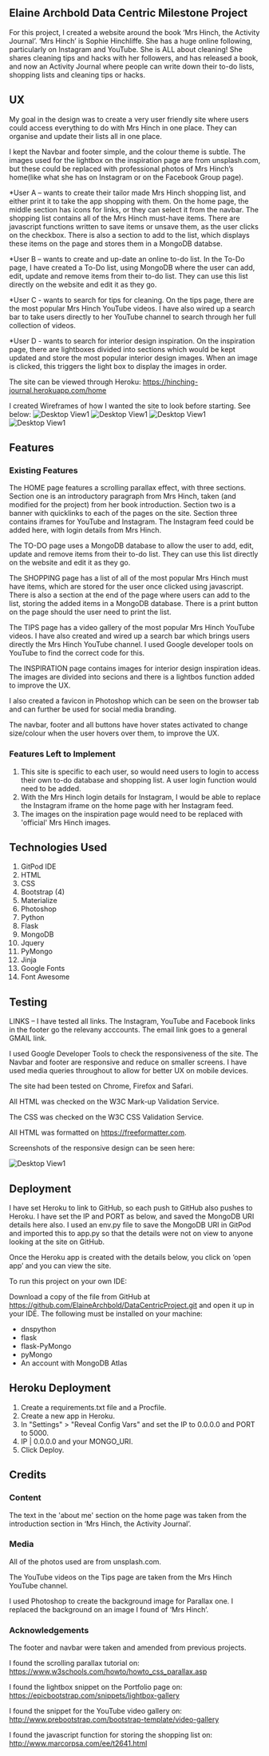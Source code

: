 ## Elaine Archbold Data Centric Milestone Project

For this project, I created a website around the book ‘Mrs Hinch, the Activity Journal’. ‘Mrs Hinch’ is Sophie Hinchliffe. She has a huge online following, particularly on Instagram and YouTube. She is ALL about cleaning! She shares cleaning tips and hacks with her followers, and has released a book, and now an Activity Journal where people can write down their to-do lists, shopping lists and cleaning tips or hacks. 

## UX
My goal in the design was to create a very user friendly site where users could access everything to do with Mrs Hinch in one place. They can organise and update their lists all in one place.  

I kept the Navbar and footer simple, and the colour theme is subtle. The images used for the lightbox on the inspiration page are from unsplash.com, but these could be replaced with professional photos of Mrs Hinch’s home(like what she has on Instagram or on the Facebook Group page).

*User A – wants to create their tailor made Mrs Hinch shopping list, and either print it to take the app shopping with them. On the home page, the middle section has icons for links, or they can select it from the navbar. The shopping list contains all of the Mrs Hinch must-have items. There are javascript functions written to save items or unsave them, as the user clicks on the checkbox. There is also a section to add to the list, which displays these items on the page and stores them in a MongoDB databse.

*User B – wants to create and up-date an online to-do list. In the To-Do page, I have created a To-Do list, using MongoDB where the user can add, edit, update and remove items from their to-do list. They can use this list directly on the website and edit it as they go.

*User C - wants to search for tips for cleaning. On the tips page, there are the most popular Mrs Hinch YouTube videos. I have also wired up a search bar to take users directly to her YouTube channel to search through her full collection of videos.

*User D - wants to search for interior design inspiration. On the inspiration page, there are lightboxes divided into sections which would be kept updated and store the most popular interior design images. When an image is clicked, this triggers the light box to display the images in order.

The site can be viewed through Heroku: https://hinching-journal.herokuapp.com/home

I created Wireframes of how I wanted the site to look before starting. See below:
![Desktop View1](static/images/homepage.png)
![Desktop View1](static/images/todolist.png)
![Desktop View1](static/images/tips.png)
![Desktop View1](static/images/inspiration.png)


## Features
### Existing Features
The HOME page features a scrolling parallax effect, with three sections. Section one is an introductory paragraph from Mrs Hinch, taken (and modified for the project) from her book introduction. Section two is a banner with quicklinks to each of the pages on the site. Section three contains iframes for YouTube and Instagram. The Instagram feed could be added here, with login details from Mrs Hinch.

The TO-DO page uses a MongoDB database to allow the user to add, edit, update and remove items from their to-do list. They can use this list directly on the website and edit it as they go. 

The SHOPPING page has a list of all of the most popular Mrs Hinch must have items, which are stored for the user once clicked using javascript. There is also a section at the end of the page where users can add to the list, storing the added items in a MongoDB database. There is a print button on the page should the user need to print the list.

The TIPS page has a video gallery of the most popular Mrs Hinch YouTube videos. I have also created and wired up a search bar which brings users directly the Mrs Hinch YouTube channel. I used Google developer tools on YouTube to find the correct code for this.

The INSPIRATION page contains images for interior design inspiration ideas. The images are divided into secions and there is a lightbos function added to improve the UX.

I also created a favicon in Photoshop which can be seen on the browser tab and can further be used for social media branding.

The navbar, footer and all buttons have hover states activated to change size/colour when the user hovers over them, to improve the UX.

### Features Left to Implement
1. This site is specific to each user, so would need users to login to access their own to-do database and shopping list. A user login function would need to be added.
2. With the Mrs Hinch login details for Instagram, I would be able to replace the Instagram iframe on the home page with her Instagram feed.
3. The images on the inspiration page would need to be replaced with 'official' Mrs Hinch images.


## Technologies Used
1.	GitPod IDE
2.	HTML
3.	CSS
4.	Bootstrap (4)
5.	Materialize
6.	Photoshop
7.	Python
8.	Flask
9.	MongoDB
10.	Jquery
11.	PyMongo
12.	Jinja
13.	Google Fonts
14.	Font Awesome


## Testing
LINKS – I have tested all links. The Instagram, YouTube and Facebook links in the footer go the relevany acccounts. The email link goes to a general GMAIL link.

I used Google Developer Tools to check the responsiveness of the site. The Navbar and footer are responsive and reduce on smaller screens. I have used media queries throughout to allow for better UX on mobile devices.

The site had been tested on Chrome, Firefox and Safari.

All HTML was checked on the W3C Mark-up Validation Service.

The CSS was checked on the W3C CSS Validation Service.

All HTML was formatted on https://freeformatter.com.

Screenshots of the responsive design can be seen here:

![Desktop View1](assets/images/responsivedesign.jpg)


## Deployment

I have set Heroku to link to GitHub, so each push to GitHub also pushes to Heroku.
I have set the IP and PORT as below, and saved the MongoDB URI details here also. I used an env.py file to save the MongoDB URI in GitPod and imported this to app.py so that the details were not on view to anyone looking at the site on GitHub.

Once the Heroku app is created with the details below, you click on ‘open app’ and you can view the site.

To run this project on your own IDE:

Download a copy of the file from GitHub at https://github.com/ElaineArchbold/DataCentricProject.git and open it up in your IDE. The following must be installed on your machine:
- dnspython
- flask
- flask-PyMongo
- pyMongo
- An account with MongoDB Atlas


## Heroku Deployment

1.	Create a requirements.txt file and a Procfile.
2.	Create a new app in Heroku.
3.	In "Settings" > "Reveal Config Vars" and set the IP to 0.0.0.0 and PORT to 5000. 
4.	IP | 0.0.0.0 and your MONGO_URI.
5.	Click Deploy.

## Credits
### Content
The text in the 'about me' section on the home page was taken from the introduction section in ‘Mrs Hinch, the Activity Journal’.

### Media
All of the photos used are from unsplash.com.

The YouTube videos on the Tips page are taken from the Mrs Hinch YouTube channel.

I used Photoshop to create the background image for Parallax one. I replaced the background on an image I found of ‘Mrs Hinch’.

### Acknowledgements
The footer and navbar were taken and amended from previous projects.

I found the scrolling parallax tutorial on: https://www.w3schools.com/howto/howto_css_parallax.asp

I found the lightbox snippet on the Portfolio page on: https://epicbootstrap.com/snippets/lightbox-gallery

I found the snippet for the YouTube video gallery on: http://www.prebootstrap.com/bootstrap-template/video-gallery

I found the javascript function for storing the shopping list on: http://www.marcorpsa.com/ee/t2641.html

